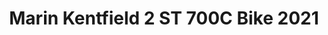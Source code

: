 ---
layout: shop-single
title: Marin Kentfield 2 ST 700C Bike 2021
id: "BI002473"
make: "Marin Kentfield 2 ST 700C Bike 2021"
model: 
brand_logo: "/globalassets/brand-logos/marin-logo-bk.png"
name: "Marin Kentfield 2 ST 700C Bike 2021"
star_rating: "0"
price_current: "$649.00"
price_msrp: 
price_discount: 
availability: "In Stock"
description: "&#35;&#35; MARIN KENTFIELD 2 ST BIKE 2021

&#35;&#35;&#35; COMFORTABLE TRANSPORT

More and more each day, people are choosing to leave their vehicles behind at
home and riding their bikes to work instead. Riding your bike to school or
work can help boost your mood and energy. The Marin Kentfield 2 ST Bike is
designed for commuting, tackling the bike paths, and riding to your local
coffee shop. It features a 6061 aluminum frame that has fender and rack mounts
so you can easily carry your gear and ride in wet conditions without getting
splashed. The frame also features a hybrid geometry with an upright seated
position.

The Marin Kentfield 2 comes with a 10-speed MicroSHIFT drivetrain with an
ultra-wide-range 11-51T gear range that makes climbing much easier. Power CX7
mechanical disc brakes provide excellent stopping power that works well in
various conditions. With the Marin double-wall alloy rims, you'll be able to
ride over bumps and rough roads with confidence.

&#35;&#35;&#35; Features

  * **6061 aluminum frame** with a hybrid geometry
  * **Rack and fender mounts** so you can easily transform this bike into a daily commuter
  * **MicroSHIFT 10-speed drivetrain** with an ultra-wide-range 11-51T gear range
  * **Mechanical disc brakes** perform well in various conditions
  * **Marin Double-Wall Aluminum rims** paired with Kenda Kahn 700 x 40mm tires

SPECIFICATIONS Frame | 6061 Aluminum  
---|---  
Fork | Steel, Moto Blade  
Headset | FSA 888 Threadless  
Shifters | MicroSHIFT Advent X 10-Speed  
Front Derailleur | Nope  
Rear Derailleur | MicroSHIFT Advent X 10-Speed  
Crankset | Forged Alloy Crank, Steel 38T Chainring  
Bottom Bracket | Sealed Cartridge Bearings, Square Taper  
Chain | KMC X10  
Cassette | SunRace 11-51T  
Brakes | Power CX7 Mechanical Disc  
Wheelset | Marin Double-Wall Aluminum Rims, Forged Alloy Hubs  
Tires | Kenda Kahn, 700 x 40  
Handlebar | Marin Alloy, 30mm Rise, 12° Backsweep  
Stem | Marin Aluminum, 31.8mm Clamp  
Grips/Bar Tape | Marin Adventure  
Seatpost | Marin Alloy, 27.2mm  
Seatclamp | Single-Bolt  
Saddle | Marin Adventure Plush  
Intended Use | Commuter, Urban  
  
_Note: Components are subject to change without notice._

![Geo Chart
Image](//cdn.thinglink.me/api/image/700069498757054465/1024/10/none&#35;tl-700069498757054465;')

  * METRIC
  * INCH

Marin Kentfield ST Size | Small | Medium | Large  
---|---|---|---  
A: Seat Tube Length | 422 | 462 | 495  
B: Effective Top Tube | 567.7 | 591.9 | 612.4  
C: Stack | 633.6 | 648.4 | 666.5  
D: Reach | 380 | 400 | 415  
E: BB Height | 294.5 | 294.5 | 294.5  
F: BB Drop | 70 | 70 | 70  
G: Head Tube Length | 190 | 205 | 225  
H: Head Tube Angle | 70 ° | 70 ° | 70 °  
I: Seat Tube Angle | 73.5 ° | 73.5 ° | 73.5 °  
J: Standover Height | 510 | 523 | 543  
K: Chainstay Length | 450 | 450 | 450  
L: Wheelbase | 1082 | 1108 | 1130  
Crank Arm Length | 170 mm | 170 mm | 175 mm  
Stem Length | 45 mm | 45 mm | 45 mm  
Handlebar Width | 680 mm | 740 mm | 740 mm  
  
Marin Kentfield ST Size | Small | Medium | Large  
---|---|---|---  
A: Seat Tube Length | 16.6 | 18.2 | 19.5  
B: Effective Top Tube | 22.4 | 23.3 | 24.1  
C: Stack | 24.9 | 25.5 | 26.2  
D: Reach | 15.0 | 15.7 | 16.3  
E: BB Height | 11.6 | 11.6 | 11.6  
F: BB Drop | 2.8 | 2.8 | 2.8  
G: Head Tube Length | 7.5 | 8.1 | 8.9  
H: Head Tube Angle | 70.0 ° | 70.0 ° | 70.0 °  
I: Seat Tube Angle | 73.5 ° | 73.5 ° | 73.5 °  
J: Standover Height | 20.1 | 20.6 | 21.4  
K: Chainstay Length | 17.7 | 17.7 | 17.7  
L: Wheelbase | 42.6 | 43.6 | 44.5  
Crank Arm Length | 170 mm | 170 mm | 175 mm  
Stem Length | 45 mm | 45 mm | 45 mm  
Handlebar Width | 680 mm | 740 mm | 740 mm

"
meta_description: "MARIN KENTFIELD 2 ST BIKE 2021  COMFORTABLE TRANSPORT  More and more each day people are choosing to leave their vehicles behind at home and riding their bikes to work instead. Riding your bike to school or work can help boost your mood and energy. The Marin Kentfield 2 ST Bike is designed for commuting tackling the bike paths and riding to your local coffee shop."
meta_keywords: "BI002473, Marin Kentfield 2 ST 700C Bike 2021, Marin Bikes, Commuter & Urban Bikes"
og_description: 
og_title: 
og_type: 
og_url: 
og_image: 
og_audio: 
og_determiner: 
og_locale: 
og_locale_alternate: 
og_site_name: 
og_video: 
og_image_secure_url: 
og_image_type: 
og_image_width: 
og_image_height: 
og_image_alt: 
og_video_secure_url: 
og_video_type: 
og_video_width: 
og_video_height: 
og_audio_secure_url: 
og_audio_type: 
twitter_card: 
twitter_site: 
twitter_creator: 
twitter_image: 
twitter_title: 

---